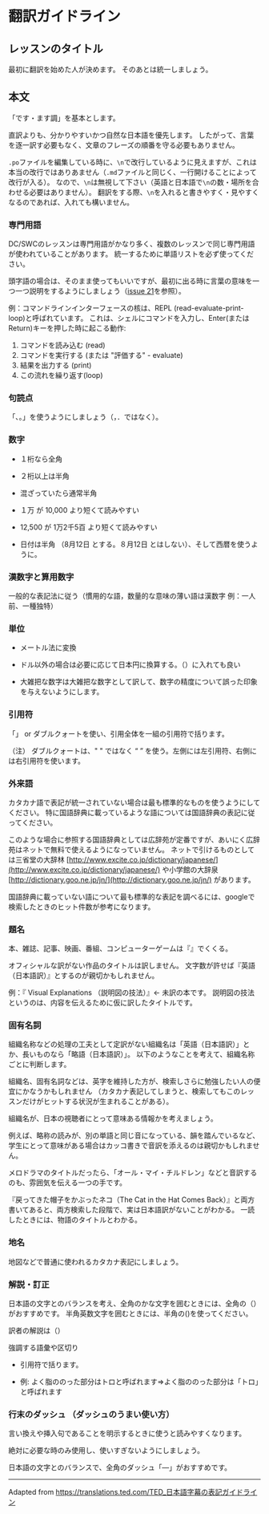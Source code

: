 # 翻訳ガイドライン

## レッスンのタイトル

最初に翻訳を始めた人が決めます。
そのあとは統一しましょう。

## 本文

「です・ます調」を基本とします。

直訳よりも、分かりやすいかつ自然な日本語を優先します。
したがって、言葉を逐一訳す必要もなく、文章のフレーズの順番を守る必要もありません。

`.po`ファイルを編集している時に、`\n`で改行しているように見えますが、これは本当の改行ではありあません（`.md`ファイルと同じく、一行開けることによって改行が入る）。
なので、`\n`は無視して下さい（英語と日本語で`\n`の数・場所を合わせる必要はありません）。
翻訳をする際、`\n`を入れると書きやすく・見やすくなるのであれば、入れても構いません。

### 専門用語

DC/SWCのレッスンは専門用語がかなり多く、複数のレッスンで同じ専門用語が使われていることがあります。
統一するために単語リストを必ず使ってください。

頭字語の場合は、そのまま使ってもいいですが、最初に出る時に言葉の意味を一つ一つ説明をするようにしましょう（[issue 21](https://github.com/swcarpentry-ja/i18n/issues/21)を参照）。

例：コマンドラインインターフェースの核は、REPL (read-evaluate-print-loop)と呼ばれています。
これは、シェルにコマンドを入力し、Enter(または Return)キーを押した時に起こる動作:

1. コマンドを読み込む (read)
2. コマンドを実行する (または "評価する" - evaluate)
3. 結果を出力する (print)
4. この流れを繰り返す(loop)

### 句読点

「、。」を使うようにしましょう（，．ではなく）。

### 数字

- １桁なら全角

- ２桁以上は半角

- 混ざっていたら通常半角

- １万 が 10,000 より短くて読みやすい

- 12,500 が 1万2千5百 より短くて読みやすい

- 日付は半角 （8月12日 とする。８月12日 とはしない）、そして西暦を使うように。

### 漢数字と算用数字

一般的な表記法に従う（慣用的な語，数量的な意味の薄い語は漢数字 例：一人前、一種独特）

### 単位

- メートル法に変換

- ドル以外の場合は必要に応じて日本円に換算する。（）に入れても良い

- 大雑把な数字は大雑把な数字として訳して、数字の精度について誤った印象を与えないようにします。

### 引用符

「」 or ダブルクォートを使い、引用全体を一組の引用符で括ります。

（注） ダブルクォートは、" " ではなく “ ” を使う。左側には左引用符、右側には右引用符を使います。

### 外来語

カタカナ語で表記が統一されていない場合は最も標準的なものを使うようにしてください。
特に国語辞典に載っているような語については国語辞典の表記に従ってください。

このような場合に参照する国語辞典としては広辞苑が定番ですが、あいにく広辞苑はネットで無料で使えるようになっていません。
ネットで引けるものとしては三省堂の大辞林  [http://www.excite.co.jp/dictionary/japanese/](http://www.excite.co.jp/dictionary/japanese/)  や小学館の大辞泉  [http://dictionary.goo.ne.jp/jn/](http://dictionary.goo.ne.jp/jn/)  があります。

国語辞典に載っていない語について最も標準的な表記を調べるには、googleで検索したときのヒット件数が参考になります。

### 題名

本、雑誌、記事、映画、番組、コンピューターゲームは『』でくくる。

オフィシャルな訳がない作品のタイトルは訳しません。
文字数が許せば『英語（日本語訳）』とするのが親切かもしれません。

例：『 Visual Explanations （説明図の技法）』← 未訳の本です。
説明図の技法というのは、内容を伝えるために仮に訳したタイトルです。

### 固有名詞

組織名称などの処理の工夫として定訳がない組織名は「英語（日本語訳）」とか、長いものなら「略語（日本語訳）」。
以下のようなことを考えて、組織名称ごとに判断します。

組織名、固有名詞などは、英字を維持した方が、検索しさらに勉強したい人の便宜にかなうかもしれません （カタカナ表記してしまうと、検索してもこのレッスンだけがヒットする状況が生まれることがある）。

組織名が、日本の視聴者にとって意味ある情報かを考えましょう。

例えば、略称の読みが、別の単語と同じ音になっている、韻を踏んでいるなど、学生にとって意味がある場合はカッコ書きで音訳を添えるのは親切かもしれません。

メロドラマのタイトルだったら、「オール・マイ・チルドレン」などと音訳するのも、雰囲気を伝える一つの手です。

『戻ってきた帽子をかぶったネコ（The Cat in the Hat Comes Back）』と両方書いてあると、両方検索した段階で、実は日本語訳がないことがわかる。
一読したときには、物語のタイトルとわかる。

### 地名

地図などで普通に使われるカタカナ表記にしましょう。

### 解説・訂正

日本語の文字とのバランスを考え、全角のかな文字を囲むときには、全角の（）がおすすめです。
半角英数文字を囲むときには、半角の()を使ってください。　　　　　　　　　　　　　　　　　　

訳者の解説は（）

強調する語彙や区切り

- 引用符で括ります。

- 例: よく脂ののった部分はトロと呼ばれます⇒よく脂ののった部分は「トロ」と呼ばれます

### 行末のダッシュ （ダッシュのうまい使い方）

言い換えや挿入句であることを明示するときに使うと読みやすくなります。

絶対に必要な時のみ使用し、使いすぎないようにしましょう。

日本語の文字とのバランスで、全角のダッシュ「―」がおすすめです。

- - - -

Adapted from https://translations.ted.com/TED_日本語字幕の表記ガイドライン
